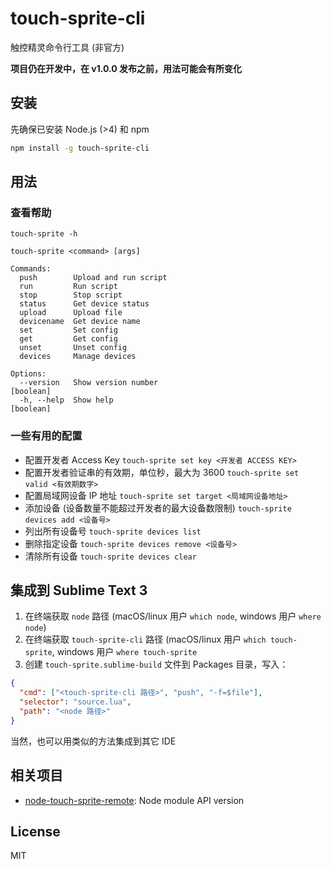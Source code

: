 # touch-sprite-cli

触控精灵命令行工具 (非官方)

**项目仍在开发中，在 v1.0.0 发布之前，用法可能会有所变化**

## 安装

先确保已安装 Node.js (>4) 和 npm

```bash
npm install -g touch-sprite-cli
```

## 用法

### 查看帮助

`touch-sprite -h`

```
touch-sprite <command> [args]

Commands:
  push        Upload and run script
  run         Run script
  stop        Stop script
  status      Get device status
  upload      Upload file
  devicename  Get device name
  set         Set config
  get         Get config
  unset       Unset config
  devices     Manage devices

Options:
  --version   Show version number                              [boolean]
  -h, --help  Show help                                        [boolean]
```

### 一些有用的配置

* 配置开发者 Access Key `touch-sprite set key <开发者 ACCESS KEY>`
* 配置开发者验证串的有效期，单位秒，最大为 3600 `touch-sprite set valid <有效期数字>`
* 配置局域网设备 IP 地址 `touch-sprite set target <局域网设备地址>`
* 添加设备 (设备数量不能超过开发者的最大设备数限制) `touch-sprite devices add <设备号>`
* 列出所有设备号 `touch-sprite devices list`
* 删除指定设备 `touch-sprite devices remove <设备号>`
* 清除所有设备 `touch-sprite devices clear`

## 集成到 Sublime Text 3

1.  在终端获取 `node` 路径 (macOS/linux 用户 `which node`, windows 用户 `where node`)
2.  在终端获取 `touch-sprite-cli` 路径 (macOS/linux 用户 `which touch-sprite`, windows 用户 `where touch-sprite`
3.  创建 `touch-sprite.sublime-build` 文件到 Packages 目录，写入：

```json
{
  "cmd": ["<touch-sprite-cli 路径>", "push", "-f=$file"],
  "selector": "source.lua",
  "path": "<node 路径>"
}
```

当然，也可以用类似的方法集成到其它 IDE

## 相关项目

* [node-touch-sprite-remote](https://github.com/Cap32/node-touch-sprite-remote): Node module API version

## License

MIT
